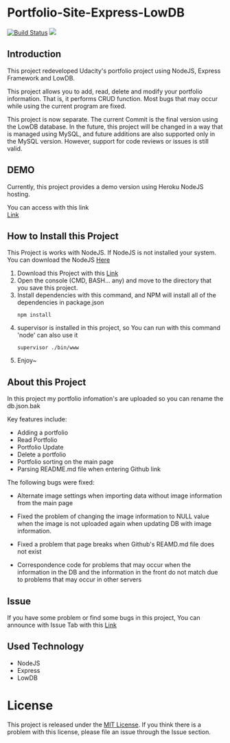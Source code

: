 # Portfolio-Site-Express-LowDB
[![Build Status](https://travis-ci.org/sangumee/Portfolio-Site-Express-LowDB.svg?branch=master)](https://travis-ci.org/sangumee/Udacity-Build-a-Portfolio-Site-Express)
![](https://img.shields.io/badge/Code%20Statue-Close-Red.svg)

## Introduction 
This project redeveloped Udacity's portfolio project using NodeJS, Express Framework and LowDB.

This project allows you to add, read, delete and modify your portfolio information. That is, it performs CRUD function. Most bugs that may occur while using the current program are fixed.

This project is now separate. The current Commit is the final version using the LowDB database. In the future, this project will be changed in a way that is managed using MySQL, and future additions are also supported only in the MySQL version. However, support for code reviews or issues is still valid.

## DEMO
Currently, this project provides a demo version using Heroku NodeJS hosting.

You can access with this link  
[Link](https://sangumee-portfolio.herokuapp.com/)

## How to Install this Project

This Project is works with NodeJS. If NodeJS is not installed your system. You can download the NodeJS [Here](https://nodejs.org)
1. Download this Project with this [Link](https://github.com/sangumee/Udacity-Build-a-Portfolio-Site-Express/archive/master.zip)
2. Open the console (CMD, BASH... any) and move to the directory that you save this project.
3. Install dependencies with this command, and NPM will install all of the dependencies in package.json
    ```
    npm install
    ```
4. supervisor is installed in this project, so You can run with this command 'node' can also use it
    ```
    supervisor ./bin/www
    ```
5. Enjoy~

## About this Project

In this project my portfolio infomation's are uploaded so you can rename the db.json.bak 

Key features include:

- Adding a portfolio
- Read Portfolio
- Portfolio Update
- Delete a portfolio
- Portfolio sorting on the main page
- Parsing README.md file when entering Github link

The following bugs were fixed:

- Alternate image settings when importing data without image information from the main page

- Fixed the problem of changing the image information to NULL value when the image is not uploaded again when updating DB with image information.

- Fixed a problem that page breaks when Github's REAMD.md file does not exist

- Correspondence code for problems that may occur when the information in the DB and the information in the front do not match due to problems that may occur in other servers

## Issue

If you have some problem or find some bugs in this project, You can announce with Issue Tab with this [Link](https://github.com/sangumee/Udacity-Build-a-Portfolio-Site-Express/issues)

## Used Technology
- NodeJS
- Express
- LowDB

# License
This project is released under the [MIT License](https://choosealicense.com/licenses/mit/). If you think there is a problem with this license, please file an issue through the Issue section.